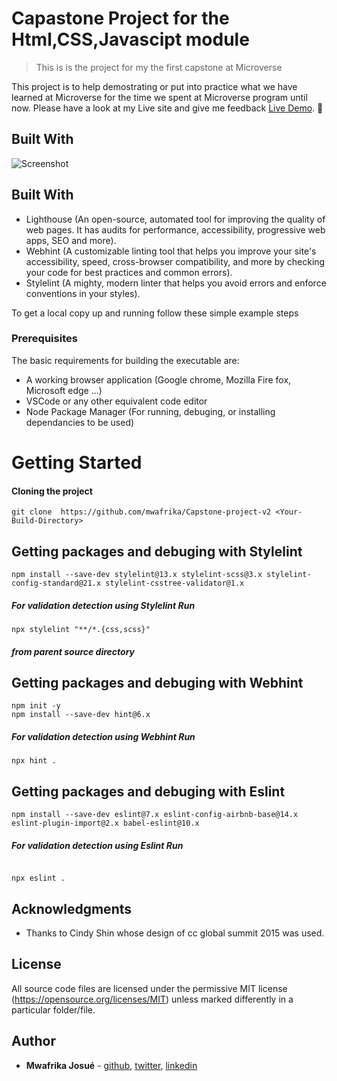 # Capastone Project for the Html,CSS,Javascipt module

> This is is the project for my the first capstone at Microverse

This project is to help demostrating or put into practice what we have learned at Microverse for the time we spent at Microverse program until now. Please have a look at my Live site and give me feedback [Live Demo](https://mwafrika.github.io/Capstone-hackerthon-webdevelopment/). 🙂

## Built With

![Screenshot](https://res.cloudinary.com/ujuzi/image/upload/v1644090063/Cars%20Images%20project/hackaton_qbnjac.png)

## Built With

- Lighthouse (An open-source, automated tool for improving the quality of web pages. It has audits for performance, accessibility, progressive web apps, SEO and more).
- Webhint (A customizable linting tool that helps you improve your site's accessibility, speed, cross-browser compatibility, and more by checking your code for best practices and common errors).
- Stylelint (A mighty, modern linter that helps you avoid errors and enforce conventions in your styles).

To get a local copy up and running follow these simple example steps

### Prerequisites

The basic requirements for building the executable are:

- A working browser application (Google chrome, Mozilla Fire fox, Microsoft edge ...)
- VSCode or any other equivalent code editor
- Node Package Manager (For running, debuging, or installing dependancies to be used)

# Getting Started

#### Cloning the project

```
git clone  https://github.com/mwafrika/Capstone-project-v2 <Your-Build-Directory>
```

## Getting packages and debuging with Stylelint

```
npm install --save-dev stylelint@13.x stylelint-scss@3.x stylelint-config-standard@21.x stylelint-csstree-validator@1.x
```

##### For validation detection using Stylelint Run

```
npx stylelint "**/*.{css,scss}"
```

##### from parent source directory

## Getting packages and debuging with Webhint

```
npm init -y
npm install --save-dev hint@6.x
```

##### For validation detection using Webhint Run

```
npx hint .
```

## Getting packages and debuging with Eslint

```
npm install --save-dev eslint@7.x eslint-config-airbnb-base@14.x eslint-plugin-import@2.x babel-eslint@10.x

```

##### For validation detection using Eslint Run

```

npx eslint .

```

## Acknowledgments

- Thanks to Cindy Shin whose design of cc global summit 2015 was used.

## License

All source code files are licensed under the permissive MIT license
(https://opensource.org/licenses/MIT) unless marked differently in a particular folder/file.

## Author

- **Mwafrika Josué** - [github](https://github.com/mwafrika), [twitter](https://twitter.com/mwafrikamufung1), [linkedin](https://www.linkedin.com/in/mwafrika-mufungizi/)
